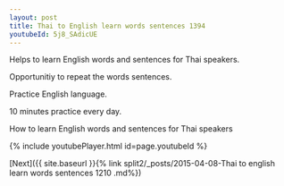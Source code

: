 ```yaml
---
layout: post
title: Thai to English learn words sentences 1394 
youtubeId: 5j8_SAdicUE
---
```

 
 
Helps to learn English words and sentences for Thai speakers.

Opportunitiy to repeat the words sentences. 

Practice English language. 
 
10 minutes practice every day. 
 
How to learn English words and sentences for Thai speakers 
 
{% include youtubePlayer.html id=page.youtubeId %}
 
 
[Next]({{ site.baseurl }}{% link  split2/_posts/2015-04-08-Thai to english learn words sentences 1210 .md%})
 
